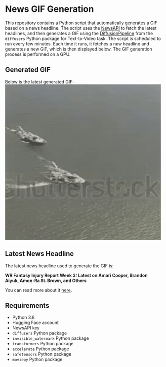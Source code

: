 # News GIF Generation
This repository contains a Python script that automatically generates a GIF based on a news headline. The script uses the [NewsAPI](https://newsapi.org/) to fetch the latest headlines, and then generates a GIF using the [DiffusionPipeline](https://github.com/huggingface/diffusers) from the `diffusers` Python package for Text-to-Video task.
The script is scheduled to run every few minutes. Each time it runs, it fetches a new headline and generates a new GIF, which is then displayed below. The GIF generation process is performed on a GPU.

## Generated GIF
Below is the latest generated GIF:
![Generated GIF](output.gif?raw=true&v=1695382474)

## Latest News Headline
The latest news headline used to generate the GIF is:

**WR Fantasy Injury Report Week 3: Latest on Amari Cooper, Brandon Aiyuk, Amon-Ra St. Brown, and Others**

You can read more about it [here](https://www.profootballnetwork.com/wr-fantasy-injury-report-cooper-aiyuk-st-brown-week-3-2023/).

## Requirements
- Python 3.8
- Hugging Face account
- NewsAPI key
- `diffusers` Python package
- `invisible_watermark` Python package
- `transformers` Python package
- `accelerate` Python package
- `safetensors` Python package
- `moviepy` Python package

